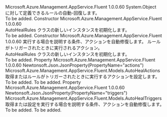 <Type Name="AutoHealRules" FullName="Microsoft.Azure.Management.AppService.Fluent.Models.AutoHealRules">
  <TypeSignature Language="C#" Value="public class AutoHealRules" />
  <TypeSignature Language="ILAsm" Value=".class public auto ansi beforefieldinit AutoHealRules extends System.Object" />
  <TypeSignature Language="DocId" Value="T:Microsoft.Azure.Management.AppService.Fluent.Models.AutoHealRules" />
  <TypeSignature Language="VB.NET" Value="Public Class AutoHealRules" />
  <TypeSignature Language="F#" Value="type AutoHealRules = class" />
  <AssemblyInfo>
    <AssemblyName>Microsoft.Azure.Management.AppService.Fluent</AssemblyName>
    <AssemblyVersion>1.0.0.60</AssemblyVersion>
  </AssemblyInfo>
  <Base>
    <BaseTypeName>System.Object</BaseTypeName>
  </Base>
  <Interfaces />
  <Docs>
    <summary>
            に対して定義できるルールの自動-回復します。
            </summary>
    <remarks>To be added.</remarks>
  </Docs>
  <Members>
    <Member MemberName=".ctor">
      <MemberSignature Language="C#" Value="public AutoHealRules ();" />
      <MemberSignature Language="ILAsm" Value=".method public hidebysig specialname rtspecialname instance void .ctor() cil managed" />
      <MemberSignature Language="DocId" Value="M:Microsoft.Azure.Management.AppService.Fluent.Models.AutoHealRules.#ctor" />
      <MemberSignature Language="VB.NET" Value="Public Sub New ()" />
      <MemberType>Constructor</MemberType>
      <AssemblyInfo>
        <AssemblyName>Microsoft.Azure.Management.AppService.Fluent</AssemblyName>
        <AssemblyVersion>1.0.0.60</AssemblyVersion>
      </AssemblyInfo>
      <Parameters />
      <Docs>
        <summary>
            AutoHealRules クラスの新しいインスタンスを初期化します。
            </summary>
        <remarks>To be added.</remarks>
      </Docs>
    </Member>
    <Member MemberName=".ctor">
      <MemberSignature Language="C#" Value="public AutoHealRules (Microsoft.Azure.Management.AppService.Fluent.Models.AutoHealTriggers triggers = null, Microsoft.Azure.Management.AppService.Fluent.Models.AutoHealActions actions = null);" />
      <MemberSignature Language="ILAsm" Value=".method public hidebysig specialname rtspecialname instance void .ctor(class Microsoft.Azure.Management.AppService.Fluent.Models.AutoHealTriggers triggers, class Microsoft.Azure.Management.AppService.Fluent.Models.AutoHealActions actions) cil managed" />
      <MemberSignature Language="DocId" Value="M:Microsoft.Azure.Management.AppService.Fluent.Models.AutoHealRules.#ctor(Microsoft.Azure.Management.AppService.Fluent.Models.AutoHealTriggers,Microsoft.Azure.Management.AppService.Fluent.Models.AutoHealActions)" />
      <MemberSignature Language="VB.NET" Value="Public Sub New (Optional triggers As AutoHealTriggers = null, Optional actions As AutoHealActions = null)" />
      <MemberSignature Language="F#" Value="new Microsoft.Azure.Management.AppService.Fluent.Models.AutoHealRules : Microsoft.Azure.Management.AppService.Fluent.Models.AutoHealTriggers * Microsoft.Azure.Management.AppService.Fluent.Models.AutoHealActions -&gt; Microsoft.Azure.Management.AppService.Fluent.Models.AutoHealRules" Usage="new Microsoft.Azure.Management.AppService.Fluent.Models.AutoHealRules (triggers, actions)" />
      <MemberType>Constructor</MemberType>
      <AssemblyInfo>
        <AssemblyName>Microsoft.Azure.Management.AppService.Fluent</AssemblyName>
        <AssemblyVersion>1.0.0.60</AssemblyVersion>
      </AssemblyInfo>
      <Parameters>
        <Parameter Name="triggers" Type="Microsoft.Azure.Management.AppService.Fluent.Models.AutoHealTriggers" />
        <Parameter Name="actions" Type="Microsoft.Azure.Management.AppService.Fluent.Models.AutoHealActions" />
      </Parameters>
      <Docs>
        <param name="triggers">実行する場合を説明する条件、アクションを自動修復します。</param>
        <param name="actions">ルールがトリガーされたときに実行されるアクション。</param>
        <summary>
            AutoHealRules クラスの新しいインスタンスを初期化します。
            </summary>
        <remarks>To be added.</remarks>
      </Docs>
    </Member>
    <Member MemberName="Actions">
      <MemberSignature Language="C#" Value="public Microsoft.Azure.Management.AppService.Fluent.Models.AutoHealActions Actions { get; set; }" />
      <MemberSignature Language="ILAsm" Value=".property instance class Microsoft.Azure.Management.AppService.Fluent.Models.AutoHealActions Actions" />
      <MemberSignature Language="DocId" Value="P:Microsoft.Azure.Management.AppService.Fluent.Models.AutoHealRules.Actions" />
      <MemberSignature Language="VB.NET" Value="Public Property Actions As AutoHealActions" />
      <MemberSignature Language="F#" Value="member this.Actions : Microsoft.Azure.Management.AppService.Fluent.Models.AutoHealActions with get, set" Usage="Microsoft.Azure.Management.AppService.Fluent.Models.AutoHealRules.Actions" />
      <MemberType>Property</MemberType>
      <AssemblyInfo>
        <AssemblyName>Microsoft.Azure.Management.AppService.Fluent</AssemblyName>
        <AssemblyVersion>1.0.0.60</AssemblyVersion>
      </AssemblyInfo>
      <Attributes>
        <Attribute>
          <AttributeName>Newtonsoft.Json.JsonProperty(PropertyName="actions")</AttributeName>
        </Attribute>
      </Attributes>
      <ReturnValue>
        <ReturnType>Microsoft.Azure.Management.AppService.Fluent.Models.AutoHealActions</ReturnType>
      </ReturnValue>
      <Docs>
        <summary>
            取得またはルールがトリガーされたときに実行するアクションを設定します。
            </summary>
        <value>To be added.</value>
        <remarks>To be added.</remarks>
      </Docs>
    </Member>
    <Member MemberName="Triggers">
      <MemberSignature Language="C#" Value="public Microsoft.Azure.Management.AppService.Fluent.Models.AutoHealTriggers Triggers { get; set; }" />
      <MemberSignature Language="ILAsm" Value=".property instance class Microsoft.Azure.Management.AppService.Fluent.Models.AutoHealTriggers Triggers" />
      <MemberSignature Language="DocId" Value="P:Microsoft.Azure.Management.AppService.Fluent.Models.AutoHealRules.Triggers" />
      <MemberSignature Language="VB.NET" Value="Public Property Triggers As AutoHealTriggers" />
      <MemberSignature Language="F#" Value="member this.Triggers : Microsoft.Azure.Management.AppService.Fluent.Models.AutoHealTriggers with get, set" Usage="Microsoft.Azure.Management.AppService.Fluent.Models.AutoHealRules.Triggers" />
      <MemberType>Property</MemberType>
      <AssemblyInfo>
        <AssemblyName>Microsoft.Azure.Management.AppService.Fluent</AssemblyName>
        <AssemblyVersion>1.0.0.60</AssemblyVersion>
      </AssemblyInfo>
      <Attributes>
        <Attribute>
          <AttributeName>Newtonsoft.Json.JsonProperty(PropertyName="triggers")</AttributeName>
        </Attribute>
      </Attributes>
      <ReturnValue>
        <ReturnType>Microsoft.Azure.Management.AppService.Fluent.Models.AutoHealTriggers</ReturnType>
      </ReturnValue>
      <Docs>
        <summary>
            取得または設定を実行する場合を説明する条件、アクションを自動修復します。
            </summary>
        <value>To be added.</value>
        <remarks>To be added.</remarks>
      </Docs>
    </Member>
  </Members>
</Type>